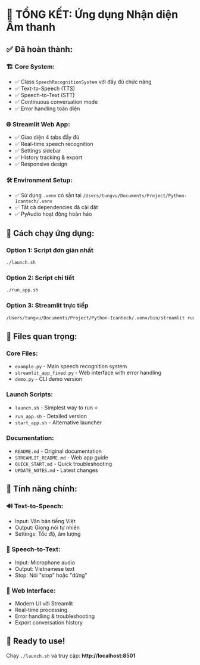 # 🎤 TỔNG KẾT: Ứng dụng Nhận diện Âm thanh

## ✅ **Đã hoàn thành:**

### 🏗️ **Core System:**
- ✅ Class `SpeechRecognitionSystem` với đầy đủ chức năng
- ✅ Text-to-Speech (TTS) 
- ✅ Speech-to-Text (STT)
- ✅ Continuous conversation mode
- ✅ Error handling toàn diện

### 🌐 **Streamlit Web App:**
- ✅ Giao diện 4 tabs đầy đủ
- ✅ Real-time speech recognition
- ✅ Settings sidebar 
- ✅ History tracking & export
- ✅ Responsive design

### 🛠️ **Environment Setup:**
- ✅ Sử dụng `.venv` có sẵn tại `/Users/tungvu/Documents/Project/Python-Icantech/.venv`
- ✅ Tất cả dependencies đã cài đặt
- ✅ PyAudio hoạt động hoàn hảo

## 🚀 **Cách chạy ứng dụng:**

### **Option 1: Script đơn giản nhất**
```bash
./launch.sh
```

### **Option 2: Script chi tiết**  
```bash
./run_app.sh
```

### **Option 3: Streamlit trực tiếp**
```bash
/Users/tungvu/Documents/Project/Python-Icantech/.venv/bin/streamlit run streamlit_app_fixed.py
```

## 📁 **Files quan trọng:**

### **Core Files:**
- `example.py` - Main speech recognition system
- `streamlit_app_fixed.py` - Web interface with error handling
- `demo.py` - CLI demo version

### **Launch Scripts:**
- `launch.sh` - Simplest way to run ⭐
- `run_app.sh` - Detailed version
- `start_app.sh` - Alternative launcher

### **Documentation:**
- `README.md` - Original documentation
- `STREAMLIT_README.md` - Web app guide
- `QUICK_START.md` - Quick troubleshooting
- `UPDATE_NOTES.md` - Latest changes

## 🎯 **Tính năng chính:**

### 🔊 **Text-to-Speech:**
- Input: Văn bản tiếng Việt
- Output: Giọng nói tự nhiên
- Settings: Tốc độ, âm lượng

### 🎤 **Speech-to-Text:**
- Input: Microphone audio
- Output: Vietnamese text
- Stop: Nói "stop" hoặc "dừng"

### 💬 **Web Interface:**
- Modern UI với Streamlit
- Real-time processing
- Error handling & troubleshooting
- Export conversation history

## 🌟 **Ready to use!**

Chạy `./launch.sh` và truy cập: **http://localhost:8501**

